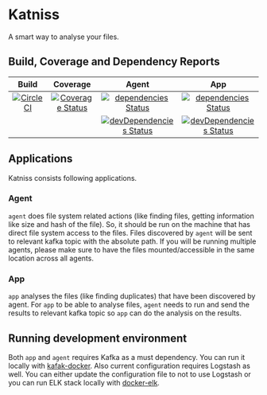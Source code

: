 # Katniss

A smart way to analyse your files.

## Build, Coverage and Dependency Reports

| Build                                      | Coverage                                            | Agent                                                                              | App                                                                            |
|:--------------------------------------------:|:-----------------------------------------------------:|:------------------------------------------------------------------------------------:|:--------------------------------------------------------------------------------:|
| [![CircleCI][img-circleci]][link-circleci] | [![Coverage Status][img-coverage]][link-coverage]   | [![dependencies Status][img-agent-dependencies]][link-agent-dependencies]          | [![dependencies Status][img-app-dependencies]][link-app-dependencies]          | 
|                                            |                                                     | [![devDependencies Status][img-agent-devdependencies]][link-agent-devdependencies] | [![devDependencies Status][img-app-devdependencies]][link-app-devdependencies] |


## Applications

Katniss consists following applications.

### Agent
`agent` does file system related actions (like finding files, getting information like size and hash of the 
file). So, it should be run on the machine that has direct file system access to the files. Files discovered
by `agent` will be sent to relevant kafka topic with the absolute path. If you will be running multiple 
agents, please make sure to have the files mounted/accessible in the same location across all agents.

### App
`app` analyses the files (like finding duplicates) that have been discovered by agent. 
For `app` to be able to analyse files, `agent` needs to run and send the results to relevant kafka topic so
`app` can do the analysis on the results.

## Running development environment

Both `app` and `agent` requires Kafka as a must dependency. You can run it locally with 
[kafak-docker](https://github.com/wurstmeister/kafka-docker). Also current configuration requires Logstash 
as well. You can either update the configuration file to not to use Logstash or you can run ELK stack 
locally with [docker-elk](https://github.com/deviantony/docker-elk).

<!--Links -->
[link-circleci]:https://circleci.com/gh/mzaferyahsi/katniss
[img-circleci]:https://circleci.com/gh/mzaferyahsi/katniss.svg?style=svg

[link-coverage]:https://codecov.io/gh/mzaferyahsi/katniss
[img-coverage]:https://codecov.io/gh/mzaferyahsi/katniss/branch/master/graph/badge.svg

[link-agent-dependencies]:https://david-dm.org/mzaferyahsi/katniss?path=agent
[img-agent-dependencies]:https://david-dm.org/mzaferyahsi/katniss/status.svg?path=agent

[link-agent-devdependencies]:https://david-dm.org/mzaferyahsi/katniss?type=dev&path=agent
[img-agent-devdependencies]:https://david-dm.org/mzaferyahsi/katniss/dev-status.svg?path=agent

[link-app-dependencies]:https://david-dm.org/mzaferyahsi/katniss?path=app
[img-app-dependencies]:https://david-dm.org/mzaferyahsi/katniss/status.svg?path=app

[link-app-devdependencies]:https://david-dm.org/mzaferyahsi/katniss?type=dev&path=app
[img-app-devdependencies]:https://david-dm.org/mzaferyahsi/katniss/dev-status.svg?path=app
